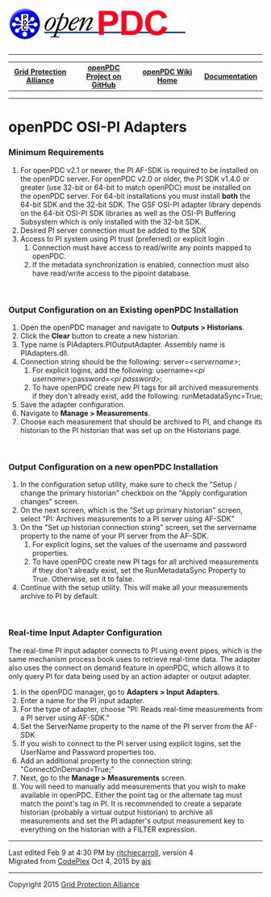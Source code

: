 <HTML>
<html lang="en" xmlns="http://www.w3.org/1999/xhtml">
<head>
<meta charset="utf-8" />
</head>
<body>
<!--HtmlToGmd.Body-->
<h1><a href="https://github.com/GridProtectionAlliance/openPDC/tree/master/Source/Documentation/wiki/openPDC_Home.md"><img src="https://github.com/GridProtectionAlliance/openPDC/blob/master/Source/Documentation/wiki/openPDC_Logo.png" alt="The Open Source Phasor Data Concentrator" /></a></h1>
<hr />
<div id="NavigationMenu">
<table style="width: 100%; border-collapse: collapse; border: 0px solid gray;">
<tr>
<td style="width: 25%; text-align:center;"><b><a href="http://www.gridprotectionalliance.org">Grid Protection Alliance</a></b></td>
<td style="width: 25%; text-align:center;"><b><a href="https://github.com/GridProtectionAlliance/openPDC">openPDC Project on GitHub</a></b></td>
<td style="width: 25%; text-align:center;"><b><a href="https://github.com/GridProtectionAlliance/openPDC/tree/master/Source/Documentation/wiki/openPDC_Home.md">openPDC Wiki Home</a></b></td>
<td style="width: 25%; text-align:center;"><b><a href="https://github.com/GridProtectionAlliance/openPDC/tree/master/Source/Documentation/wiki/openPDC_Documentation_Home.md">Documentation</a></b></td>
</tr>
</table>
</div>
<hr />
<!--/HtmlToGmd.Body-->
<div class="WikiContent">
<div class="wikidoc">
<h1>openPDC OSI-PI Adapters</h1>
<h3>Minimum Requirements</h3>
<ol>
<li>For openPDC v2.1 or newer, the PI AF-SDK is required to be installed on the openPDC server. For openPDC v2.0 or older, the PI SDK v1.4.0 or greater (use 32-bit or 64-bit to match openPDC) must be installed on the openPDC server. For 64-bit installations
 you must install <b>both</b> the 64-bit SDK and the 32-bit SDK. The GSF OSI-PI adapter library depends on the 64-bit OSI-PI SDK libraries as well as the OSI-PI Buffering Subsystem which is only installed with the 32-bit SDK.
</li><li>Desired PI server connection must be added to the SDK </li><li>Access to PI system using PI trust (preferred) or explicit login
<ol>
<li>Connection must have access to read/write any points mapped to openPDC. </li><li>If the metadata synchronization is enabled, connection must also have read/write access to the pipoint database.</li></ol>
</li></ol>
<br>
<h3>Output Configuration on an Existing openPDC Installation</h3>
<ol>
<li>Open the openPDC manager and navigate to <b>Outputs &gt; Historians</b>. </li><li>Click the <b>Clear</b> button to create a new historian. </li><li>Type name is PIAdapters.PIOutputAdapter. Assembly name is PIAdapters.dll. </li><li>Connection string should be the following: server=<i>&lt;servername&gt;</i>;
<ol>
<li>For explicit logins, add the following: username=<i>&lt;pi username&gt;</i>;password=<i>&lt;pi password&gt;</i>;
</li><li>To have openPDC create new PI tags for all archived measurements if they don&#39;t already exist, add the following: runMetadataSync=True;</li></ol>
</li><li>Save the adapter configuration. </li><li>Navigate to <b>Manage &gt; Measurements</b>. </li><li>Choose each measurement that should be archived to PI, and change its historian to the PI historian that was set up on the Historians page.</li></ol>
<br>
<h3>Output Configuration on a new openPDC Installation</h3>
<ol>
<li>In the configuration setup utility, make sure to check the &quot;Setup / change the primary historian&quot; checkbox on the &quot;Apply configuration changes&quot; screen.
</li><li>On the next screen, which is the &quot;Set up primary historian&quot; screen, select &quot;PI: Archives measurements to a PI server using AF-SDK&quot;
</li><li>On the &quot;Set up historian connection string&quot; screen, set the servername property to the name of your PI server from the AF-SDK.
<ol>
<li>For explicit logins, set the values of the username and password properties. </li><li>To have openPDC create new PI tags for all archived measurements if they don&#39;t already exist, set the RunMetadataSync Property to True. Otherwise, set it to false.</li></ol>
</li><li>Continue with the setup utility. This will make all your measurements archive to PI by default.</li></ol>
<br>
<h3>Real-time Input Adapter Configuration</h3>
The real-time PI input adapter connects to PI using event pipes, which is the same mechanism process book uses to retrieve real-time data. The adapter also uses the connect on demand feature in openPDC, which allows it to only query PI for data being used by
 an action adapter or output adapter.<br>
<ol>
<li>In the openPDC manager, go to <b>Adapters &gt; Input Adapters</b>. </li><li>Enter a name for the PI input adapter. </li><li>For the type of adapter, choose &quot;PI: Reads real-time measurements from a PI server using AF-SDK.&quot;
</li><li>Set the ServerName property to the name of the PI server from the AF-SDK </li><li>If you wish to connect to the PI server using explicit logins, set the UserName and Password properties too.
</li><li>Add an additional property to the connection string: &quot;ConnectOnDemand=True;&quot;
</li><li>Next, go to the <b>Manage &gt; Measurements</b> screen. </li><li>You will need to manually add measurements that you wish to make available in openPDC. Either the point tag or the alternate tag must match the point&#39;s tag in PI. It is recommended to create a separate historian (probably a virtual output historian)
 to archive all measurements and set the PI adapter&#39;s output measurement key to everything on the historian with a FILTER expression.</li></ol>
</div>
<div></div>
</div>
<div id="footer">
<hr />
Last edited <span class="smartDate" title="2/9/2015 4:30:07 PM" LocalTimeTicks="1423528207">Feb 9 at 4:30 PM</span> by <a id="wikiEditByLink" href="https://github.com/ritchiecarroll">ritchiecarroll</a>, version 4<br />
Migrated from <a href="https://openpdc.codeplex.com/wikipage?title=OSI-PI%20Adapters">CodePlex</a> Oct 4, 2015 by <a href="https://github.com/ajstadlin">ajs</a>
</div>
<!--HtmlToGmd.Foot-->
<div id="copyright">
<hr />
Copyright 2015 <a href="http://www.gridprotectionalliance.org">Grid Protection Alliance</a>
</div>
<!--/HtmlToGmd.Foot-->
</body>
</html>
</HTML>
